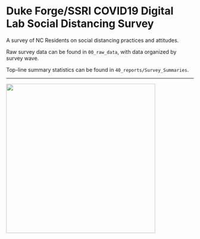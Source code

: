 # Duke Forge/SSRI COVID19 Digital Lab Social Distancing Survey

A survey of NC Residents on social distancing practices and attitudes.

Raw survey data can be found in `00_raw_data`, with data organized by survey wave.

Top-line summary statistics can be found in `40_reports/Survey_Summaries`.
___
<img src="https://github.com/dukeforge/duke-social-distancing-survey/raw/master/assets/socialDistancePolling.png" width="400">
